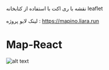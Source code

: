  نقشه با ری اکت با استفاده از کتابخانه leaflet
<br></br>
لینک لایو پروژه : https://mapino.liara.run

# Map-React
![alt text](https://github.com/mohammadbaghani/Map-React/blob/main/Screenshot_2025_01_23-9.png)
